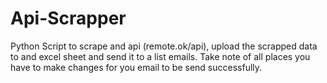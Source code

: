 # Api-Scrapper
Python Script to scrape and api (remote.ok/api), upload the scrapped data to and excel sheet and send it to a list emails.     Take note of all places you have to make changes for you email to be send successfully.
